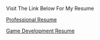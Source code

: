 Visit The Link Below For My Resume

[Professional Resume](https://krishna18developer.github.io/Resume/Professional%20Software%20Resume.pdf)

[Game Development Resume](https://krishna18developer.github.io/Resume/Game%20Developer%20Resume.pdf)

